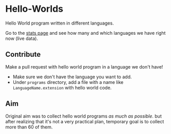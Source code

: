 # Hello-Worlds
Hello World program written in different languages.

Go to the [stats page](https://was07.github.io/Hello-Worlds/) and see how many and which languages we have right now (live data).

## Contribute
Make a pull request with hello world program in a language we don't have!

- Make sure we don't have the language you want to add.
- Under `programs` directory, add a file with a name like `LanguageName.extension` with hello world code.

## Aim
Original aim was to collect hello world programs *as much as possible*. but after realizing that it's not a very practical plan, temporary goal is to collect more than 60 of them.
